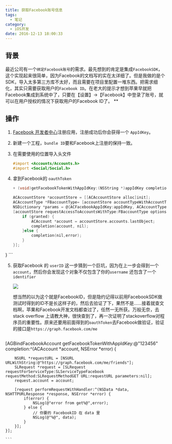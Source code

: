 ```yaml
---
title: 获取Facebook账号信息
tags:
  - 笔记
category:
  - iOS开发
date: 2016-12-13 18:00:33
---
```


## 背景
最近公司有一个`绑定Facebook账号`的需求。最先想到的肯定是集成`FacebookSDK`，这个实现起来很简单，因为Facebook的文档写的实在太详细了。但是我做的是个SDK，导入太多第三方库不太好，而且需要在项目里配置一堆东西。把需求细化，其实只需要获取用户的`Facebook ID`。在老大的提示才想到苹果早就把Facebook集成到系统中了，只要在【设置】->【Facebook】中登录了账号，就可以在用户授权的情况下获取用户的Facebook ID了。
**
## 操作
1.  [Facebook 开发者中心](https://developers.facebook.com)注册应用，注册成功后你会获得一个 `AppIdKey`。

2.  新建一个工程，`bundle ID`要和Facebook上注册的保持一致。

3. 在需要使用的位置导入头文件

	```ObjectiveC
	#import <Accounts/Accounts.h>
	#import <Social/Social.h>
	```

4. 拿到Facebook的 `oauthToken`

	```ObjectiveC
	+ (void)getFacebookTokenWithAppIdKey:(NSString *)appIdKey completion:(GetFaceBookBlock)completion {
    
    ACAccountStore *accountStore = [[ACAccountStore alloc]init];
    ACAccountType *FBaccountType= [accountStore accountTypeWithAccountTypeIdentifier:ACAccountTypeIdentifierFacebook];
    NSDictionary *params = @{ACFacebookAppIdKey:appIdKey, ACAccountTypeIdentifierFacebook:@[]};
    [accountStore requestAccessToAccountsWithType:FBaccountType options:params completion:^(BOOL granted, NSError *error) {
       	if (granted) {
            ACAccount *account = accountStore.accounts.lastObject;
            completion(account, nil);
        }else {
            completion(nil,error);
        }
    }];
}
	```
	
5. 获取Facebook 的 `userID`
	这一步猜到一个巨坑，因为在上一步会得到一个 `account`，然后你会发现这个对象不仅包含了你的`username` 还包含了一个 `identifier`
	
	![](http://o9xc0bh9t.bkt.clouddn.com/14816220995122.jpg)

	想当然的以为这个就是FacebookID，但是隐约记得以前用FacebookSDK做测试时得到的ID不是长这样子的，然后去验证了下，果然不是......接着就查文档啊，苹果和Facebook开发文档都查过了，任然一无所获。万般无奈，去stack overflow 上请教大神，很快查到了，再一次证明了stackoverflow对程序员的重要性。原来还要用前面得到的`oauthToken`去Facebook做验证，验证的接口是`https://graph.facebook.com/me`

	```ObjectiveC
[AGBindFacebookAccount getFacebookTokenWithAppIdKey:@"123456" completion:^(ACAccount *account, NSError *error) {
        
        NSURL *requestURL = [NSURL URLWithString:@"https://graph.facebook.com/me/friends"];
        SLRequest *request = [SLRequest requestForServiceType:SLServiceTypeFacebook requestMethod:SLRequestMethodGET URL:requestURL parameters:nil];
        request.account = account;
        
        [request performRequestWithHandler:^(NSData *data, NSHTTPURLResponse *response, NSError *error) {
            if(error) {
                NSLog(@"error from get%@",error);
            } else {
                // 你要的 FacebookID 在 data 里
                NSLog(@"%@", data);
            }
        }];
    }];

	```



